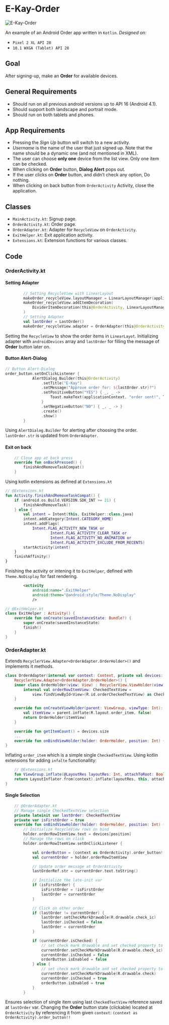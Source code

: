 # E-Kay-Order

![E-Kay-Order](https://media.giphy.com/media/13QRyXpeHxtqdcTWXI/giphy.gif)

An example of an Android Order app written in `Kotlin`.
*Designed on:*

- `Pixel 2 XL API 28`
- `10.1 WXGA (Tablet) API 28`

## Goal

After signing-up, make an **Order** for available devices.

## General Requirements

- Should run on all previous android versions up to API 16 (Android 4.1).
- Should support both landscape and portrait mode.
- Should run on both tablets and phones.

## App Requirements

- Pressing the *Sign Up* button will switch to a new activity.
- *Username* is the name of the user that just signed up. Note that the name should be a dynamic one (and not mentioned in XML).
- The user can choose **only one** device from the list view. Only one item can be checked.
- When clicking on **Order** button, **Dialog Alert** pops out.
- If the user clicks on **Order** button, and didn’t check any option, Do nothing.
- When clicking on back button from `OrderActivity` Activity, close the application.

## Classes

- `MainActivity.kt`: Signup page.
- `OrderActivity.kt`: Order page.
- `OrderAdapter.kt`: Adapter for `RecycleView` on `OrderActivity`.
- `ExitHelper.kt`: Exit application activity.
- `Extensions.kt`: Extension functions for various classes.

## Code

### OrderActivity.kt

#### Setting Adapter

```Kotlin
        // Setting RecycleView with LinearLayout
        makeOrder_recycleView.layoutManager = LinearLayoutManager(applicationContext)
        makeOrder_recycleView.addItemDecoration(
            DividerItemDecoration(this@OrderActivity, LinearLayoutManager.HORIZONTAL)
        )
        // Setting Adapter
        val lastOrder = LastOrder()
        makeOrder_recycleView.adapter = OrderAdapter(this@OrderActivity, androidDevices, lastOrder)
```

Setting the `RecycleView` to show the order items in `LinearLayot`.
Initializing adapter with `androidDevices` array and `lastOrder` for filling the message of **Order** button later on.

#### Button Alert-Dialog

```Kotlin
// Button Alert-Dialog
order_button.setOnClickListener {
            AlertDialog.Builder(this@OrderActivity)
                .setTitle("E-Kay")
                .setMessage("Approve order for: ${lastOrder.str}?")
                .setPositiveButton("YES") { _, _ ->
                    Toast.makeText(applicationContext, "order sent!", Toast.LENGTH_SHORT).show()
                }
                .setNegativeButton("NO") { _, _ -> }
                .create()
                .show()
        }
```

Using `AlertDialog.Builder` for alerting after choosing the order.
`lastOrder.str` is updated from `OrderAdapter`.

#### Exit on back

```Kotlin
    // Close app at back press
    override fun onBackPressed() {
        finishAndRemoveTaskCompat()
    }
```

Using kotlin extensions as defined at `Extensions.kt`

```Kotlin
// @Extensions.kt
fun Activity.finishAndRemoveTaskCompat() {
    if (android.os.Build.VERSION.SDK_INT >= 21) {
        finishAndRemoveTask()
    } else {
        val intent = Intent(this, ExitHelper::class.java)
        intent.addCategory(Intent.CATEGORY_HOME)
        intent.addFlags(
            Intent.FLAG_ACTIVITY_NEW_TASK or
                    Intent.FLAG_ACTIVITY_CLEAR_TASK or
                    Intent.FLAG_ACTIVITY_NO_ANIMATION or
                    Intent.FLAG_ACTIVITY_EXCLUDE_FROM_RECENTS)
        startActivity(intent)
    }
    finishAffinity()
}
```

Finishing the activity or intening it to `ExitHelper`, defined with `Theme.NoDisplay` for fast rendering.

```xml
        <activity
            android:name=".ExitHelper"
            android:theme="@android:style/Theme.NoDisplay"
            />
```

```Kotlin
// @ExitHelper.kt
class ExitHelper : Activity() {
    override fun onCreate(savedInstanceState: Bundle?) {
        super.onCreate(savedInstanceState)
        finish()
    }
}
```

### OrderAdapter.kt

Extends `RecyclerView.Adapter<OrderAdapter.OrderHolder>()` and implements it methods.

```Kotlin
class OrderAdapter(internal var context: Context, private val devices: Array<String>, private val lastOrderRef: OrderActivity.LastOrder) :
    RecyclerView.Adapter<OrderAdapter.OrderHolder>() {
    inner class OrderHolder(view: View) : RecyclerView.ViewHolder(view) {
        internal val orderRowItemView: CheckedTextView =
            view.findViewById<View>(R.id.orderCheckedTextView) as CheckedTextView
    }

    override fun onCreateViewHolder(parent: ViewGroup, viewType: Int): OrderHolder {
        val itemView = parent.inflate(R.layout.order_item, false)
        return OrderHolder(itemView)
    }

    override fun getItemCount() = devices.size
    ...
    override fun onBindViewHolder(holder: OrderHolder, position: Int) { ... }
}
```

Inflating `order_item` which is a simple single `CheckedTextView`.
Using kotlin extensions for adding `infalte` functionallity:

```kotlin
    // @Extensions.kt
    fun ViewGroup.inflate(@LayoutRes layoutRes: Int, attachToRoot: Boolean = false): View {
    return LayoutInflater.from(context).inflate(layoutRes, this, attachToRoot)
}
```

#### Single Selection

```Kotlin
    // @OrderAdapter.kt
    // Manage single CheckedTextView selection
    private lateinit var lastOrder: CheckedTextView
    private var isFirstOrder = true
    override fun onBindViewHolder(holder: OrderHolder, position: Int) {
        // Initialize RecycleView rows on bind
        holder.orderRowItemView.text = devices[position]
        // Manage the rows on click
        holder.orderRowItemView.setOnClickListener {

            val orderButton = (context as OrderActivity).order_button!!
            val currentOrder = holder.orderRowItemView

            // Update order message at OrderActivity
            lastOrderRef.str = currentOrder.text.toString()

            // Initialize the late-init var
            if (isFirstOrder) {
                isFirstOrder = !isFirstOrder
                lastOrder = currentOrder
            }

            // Click on other order
            if (lastOrder != currentOrder) {
                lastOrder.setCheckMarkDrawable(R.drawable.check_ic)
                lastOrder.isChecked = false
                lastOrder = currentOrder
            }

            if (currentOrder.isChecked) {
                // set check mark drawable and set checked property to false
                currentOrder.setCheckMarkDrawable(R.drawable.check_ic)
                currentOrder.isChecked = false
                orderButton.isEnabled = false
            } else {
                // set check mark drawable and set checked property to true
                currentOrder.setCheckMarkDrawable(R.drawable.check)
                currentOrder.isChecked = true
                orderButton.isEnabled = true
            }
        }
```

Ensures selection of single item using last `CheckedTextView` reference saved at `lastOrder` var.
Changing the **Order** button state (clickable) located at `OrderActivity` by referencing it from given `context`:
`(context as OrderActivity).order_button!!`

